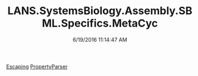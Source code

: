 ﻿---
title: LANS.SystemsBiology.Assembly.SBML.Specifics.MetaCyc
date: 6/19/2016 11:14:47 AM
---

[Escaping](T-LANS.SystemsBiology.Assembly.SBML.Specifics.MetaCyc.Escaping.html)
[PropertyParser](T-LANS.SystemsBiology.Assembly.SBML.Specifics.MetaCyc.PropertyParser.html)

